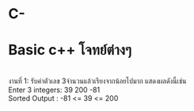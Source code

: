 # C-
# Basic c++ โจทย์ต่างๆ
<br>
งานที่ 1: รับค่าตัวเลข 3จำนวนแล้วเรียงจากน้อยไปมาก แสดงผลดังนี้เช่น
<br> 
Enter 3 integers: 39 200 -81
<br>
Sorted Output : -81 <= 39 <= 200
